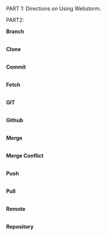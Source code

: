 PART 1: Directions on Using Webstorm.




PART2:


**Branch**
<br>
<br>

**Clone**
<br>
<br>

**Commit**
<br>
<br>

**Fetch**
<br>
<br>

**GIT**
<br>
<br>

**Github**
<br>
<br>

**Merge**
<br>
<br>

**Merge Conflict**
<br>
<br>

**Push**
<br>
<br>

**Pull**
<br>
<br>

**Remote**
<br>
<br>

**Repository**
<br>
<br>

